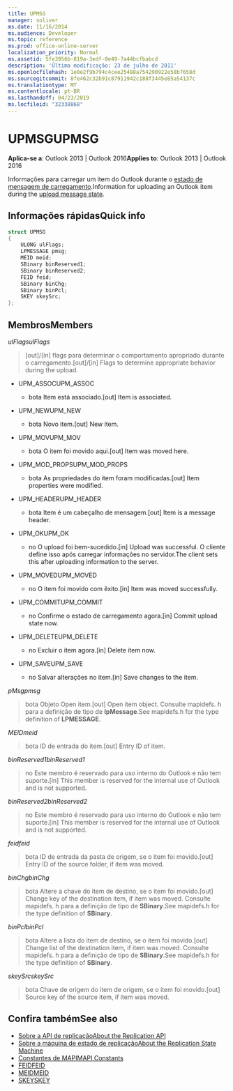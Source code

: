 ```yaml
---
title: UPMSG
manager: soliver
ms.date: 11/16/2014
ms.audience: Developer
ms.topic: reference
ms.prod: office-online-server
localization_priority: Normal
ms.assetid: 5fe3956b-819a-3edf-0e49-7a44bcfbabcd
description: 'Última modificação: 23 de julho de 2011'
ms.openlocfilehash: 1e0e2f9b794c4cee25488a754290922e58b7658d
ms.sourcegitcommit: 8fe462c32b91c87911942c188f3445e85a54137c
ms.translationtype: MT
ms.contentlocale: pt-BR
ms.lasthandoff: 04/23/2019
ms.locfileid: "32338868"
---
```

# <a name="upmsg"></a><span data-ttu-id="9ad27-103">UPMSG</span><span class="sxs-lookup"><span data-stu-id="9ad27-103">UPMSG</span></span>

<span data-ttu-id="9ad27-104">**Aplica-se a**: Outlook 2013 | Outlook 2016</span><span class="sxs-lookup"><span data-stu-id="9ad27-104">**Applies to**: Outlook 2013 | Outlook 2016</span></span> 
  
<span data-ttu-id="9ad27-105">Informações para carregar um item do Outlook durante o [estado de mensagem de carregamento](upload-message-state.md).</span><span class="sxs-lookup"><span data-stu-id="9ad27-105">Information for uploading an Outlook item during the [upload message state](upload-message-state.md).</span></span>
  
## <a name="quick-info"></a><span data-ttu-id="9ad27-106">Informações rápidas</span><span class="sxs-lookup"><span data-stu-id="9ad27-106">Quick info</span></span>

```cpp
struct UPMSG 
{ 
    ULONG ulFlags; 
    LPMESSAGE pmsg; 
    MEID meid; 
    SBinary binReserved1; 
    SBinary binReserved2; 
    FEID feid; 
    SBinary binChg; 
    SBinary binPcl; 
    SKEY skeySrc; 
};
```

## <a name="members"></a><span data-ttu-id="9ad27-107">Membros</span><span class="sxs-lookup"><span data-stu-id="9ad27-107">Members</span></span>

 <span data-ttu-id="9ad27-108">_ulFlags_</span><span class="sxs-lookup"><span data-stu-id="9ad27-108">_ulFlags_</span></span>
  
> <span data-ttu-id="9ad27-109">[out]/[in] flags para determinar o comportamento apropriado durante o carregamento.</span><span class="sxs-lookup"><span data-stu-id="9ad27-109">[out]/[in] Flags to determine appropriate behavior during the upload.</span></span> 
    
  - <span data-ttu-id="9ad27-110">UPM_ASSOC</span><span class="sxs-lookup"><span data-stu-id="9ad27-110">UPM_ASSOC</span></span>
    
    - <span data-ttu-id="9ad27-111">bota Item está associado.</span><span class="sxs-lookup"><span data-stu-id="9ad27-111">[out] Item is associated.</span></span>
    
  - <span data-ttu-id="9ad27-112">UPM_NEW</span><span class="sxs-lookup"><span data-stu-id="9ad27-112">UPM_NEW</span></span>
    
    - <span data-ttu-id="9ad27-113">bota Novo item.</span><span class="sxs-lookup"><span data-stu-id="9ad27-113">[out] New item.</span></span> 
    
  - <span data-ttu-id="9ad27-114">UPM_MOV</span><span class="sxs-lookup"><span data-stu-id="9ad27-114">UPM_MOV</span></span>
    
    - <span data-ttu-id="9ad27-115">bota O item foi movido aqui.</span><span class="sxs-lookup"><span data-stu-id="9ad27-115">[out] Item was moved here.</span></span>
    
  - <span data-ttu-id="9ad27-116">UPM_MOD_PROPS</span><span class="sxs-lookup"><span data-stu-id="9ad27-116">UPM_MOD_PROPS</span></span>
    
    - <span data-ttu-id="9ad27-117">bota As propriedades do item foram modificadas.</span><span class="sxs-lookup"><span data-stu-id="9ad27-117">[out] Item properties were modified.</span></span>
    
  - <span data-ttu-id="9ad27-118">UPM_HEADER</span><span class="sxs-lookup"><span data-stu-id="9ad27-118">UPM_HEADER</span></span>
    
    - <span data-ttu-id="9ad27-119">bota Item é um cabeçalho de mensagem.</span><span class="sxs-lookup"><span data-stu-id="9ad27-119">[out] Item is a message header.</span></span>
    
  - <span data-ttu-id="9ad27-120">UPM_OK</span><span class="sxs-lookup"><span data-stu-id="9ad27-120">UPM_OK</span></span>
    
    - <span data-ttu-id="9ad27-121">no O upload foi bem-sucedido.</span><span class="sxs-lookup"><span data-stu-id="9ad27-121">[in] Upload was successful.</span></span> <span data-ttu-id="9ad27-122">O cliente define isso após carregar informações no servidor.</span><span class="sxs-lookup"><span data-stu-id="9ad27-122">The client sets this after uploading information to the server.</span></span>
    
  - <span data-ttu-id="9ad27-123">UPM_MOVED</span><span class="sxs-lookup"><span data-stu-id="9ad27-123">UPM_MOVED</span></span>
    
    - <span data-ttu-id="9ad27-124">no O item foi movido com êxito.</span><span class="sxs-lookup"><span data-stu-id="9ad27-124">[in] Item was moved successfully.</span></span>
    
  - <span data-ttu-id="9ad27-125">UPM_COMMIT</span><span class="sxs-lookup"><span data-stu-id="9ad27-125">UPM_COMMIT</span></span>
    
    - <span data-ttu-id="9ad27-126">no Confirme o estado de carregamento agora.</span><span class="sxs-lookup"><span data-stu-id="9ad27-126">[in] Commit upload state now.</span></span>
    
  - <span data-ttu-id="9ad27-127">UPM_DELETE</span><span class="sxs-lookup"><span data-stu-id="9ad27-127">UPM_DELETE</span></span>
    
    - <span data-ttu-id="9ad27-128">no Excluir o item agora.</span><span class="sxs-lookup"><span data-stu-id="9ad27-128">[in] Delete item now.</span></span>
    
  - <span data-ttu-id="9ad27-129">UPM_SAVE</span><span class="sxs-lookup"><span data-stu-id="9ad27-129">UPM_SAVE</span></span>
    
    - <span data-ttu-id="9ad27-130">no Salvar alterações no item.</span><span class="sxs-lookup"><span data-stu-id="9ad27-130">[in] Save changes to the item.</span></span>
    
<span data-ttu-id="9ad27-131">_pMsg_</span><span class="sxs-lookup"><span data-stu-id="9ad27-131">_pmsg_</span></span>
  
> <span data-ttu-id="9ad27-132">bota Objeto Open item.</span><span class="sxs-lookup"><span data-stu-id="9ad27-132">[out] Open item object.</span></span> <span data-ttu-id="9ad27-133">Consulte mapidefs. h para a definição de tipo de **lpMessage**.</span><span class="sxs-lookup"><span data-stu-id="9ad27-133">See mapidefs.h for the type definition of **LPMESSAGE**.</span></span> 
    
<span data-ttu-id="9ad27-134">_MEID_</span><span class="sxs-lookup"><span data-stu-id="9ad27-134">_meid_</span></span>
  
> <span data-ttu-id="9ad27-135">bota ID de entrada do item.</span><span class="sxs-lookup"><span data-stu-id="9ad27-135">[out] Entry ID of item.</span></span>
    
<span data-ttu-id="9ad27-136">_binReserved1_</span><span class="sxs-lookup"><span data-stu-id="9ad27-136">_binReserved1_</span></span>
  
> <span data-ttu-id="9ad27-137">no Este membro é reservado para uso interno do Outlook e não tem suporte.</span><span class="sxs-lookup"><span data-stu-id="9ad27-137">[in] This member is reserved for the internal use of Outlook and is not supported.</span></span> 
    
<span data-ttu-id="9ad27-138">_binReserved2_</span><span class="sxs-lookup"><span data-stu-id="9ad27-138">_binReserved2_</span></span>
  
> <span data-ttu-id="9ad27-139">no Este membro é reservado para uso interno do Outlook e não tem suporte.</span><span class="sxs-lookup"><span data-stu-id="9ad27-139">[in] This member is reserved for the internal use of Outlook and is not supported.</span></span> 
    
<span data-ttu-id="9ad27-140">_feid_</span><span class="sxs-lookup"><span data-stu-id="9ad27-140">_feid_</span></span>
  
> <span data-ttu-id="9ad27-141">bota ID de entrada da pasta de origem, se o item foi movido.</span><span class="sxs-lookup"><span data-stu-id="9ad27-141">[out] Entry ID of the source folder, if item was moved.</span></span>
    
<span data-ttu-id="9ad27-142">_binChg_</span><span class="sxs-lookup"><span data-stu-id="9ad27-142">_binChg_</span></span>
  
> <span data-ttu-id="9ad27-143">bota Altere a chave do item de destino, se o item foi movido.</span><span class="sxs-lookup"><span data-stu-id="9ad27-143">[out] Change key of the destination item, if item was moved.</span></span> <span data-ttu-id="9ad27-144">Consulte mapidefs. h para a definição de tipo de **SBinary**.</span><span class="sxs-lookup"><span data-stu-id="9ad27-144">See mapidefs.h for the type definition of **SBinary**.</span></span> 
    
<span data-ttu-id="9ad27-145">_binPcl_</span><span class="sxs-lookup"><span data-stu-id="9ad27-145">_binPcl_</span></span>
  
> <span data-ttu-id="9ad27-146">bota Altere a lista do item de destino, se o item foi movido.</span><span class="sxs-lookup"><span data-stu-id="9ad27-146">[out] Change list of the destination item, if item was moved.</span></span> <span data-ttu-id="9ad27-147">Consulte mapidefs. h para a definição de tipo de **SBinary**.</span><span class="sxs-lookup"><span data-stu-id="9ad27-147">See mapidefs.h for the type definition of **SBinary**.</span></span> 
    
<span data-ttu-id="9ad27-148">_skeySrc_</span><span class="sxs-lookup"><span data-stu-id="9ad27-148">_skeySrc_</span></span>
  
> <span data-ttu-id="9ad27-149">bota Chave de origem do item de origem, se o item foi movido.</span><span class="sxs-lookup"><span data-stu-id="9ad27-149">[out] Source key of the source item, if item was moved.</span></span>
    
## <a name="see-also"></a><span data-ttu-id="9ad27-150">Confira também</span><span class="sxs-lookup"><span data-stu-id="9ad27-150">See also</span></span>

- [<span data-ttu-id="9ad27-151">Sobre a API de replicação</span><span class="sxs-lookup"><span data-stu-id="9ad27-151">About the Replication API</span></span>](about-the-replication-api.md)
- [<span data-ttu-id="9ad27-152">Sobre a máquina de estado de replicação</span><span class="sxs-lookup"><span data-stu-id="9ad27-152">About the Replication State Machine</span></span>](about-the-replication-state-machine.md)
- [<span data-ttu-id="9ad27-153">Constantes de MAPI</span><span class="sxs-lookup"><span data-stu-id="9ad27-153">MAPI Constants</span></span>](mapi-constants.md)
- [<span data-ttu-id="9ad27-154">FEID</span><span class="sxs-lookup"><span data-stu-id="9ad27-154">FEID</span></span>](feid.md)
- [<span data-ttu-id="9ad27-155">MEID</span><span class="sxs-lookup"><span data-stu-id="9ad27-155">MEID</span></span>](meid.md)
- [<span data-ttu-id="9ad27-156">SKEY</span><span class="sxs-lookup"><span data-stu-id="9ad27-156">SKEY</span></span>](skey.md)


